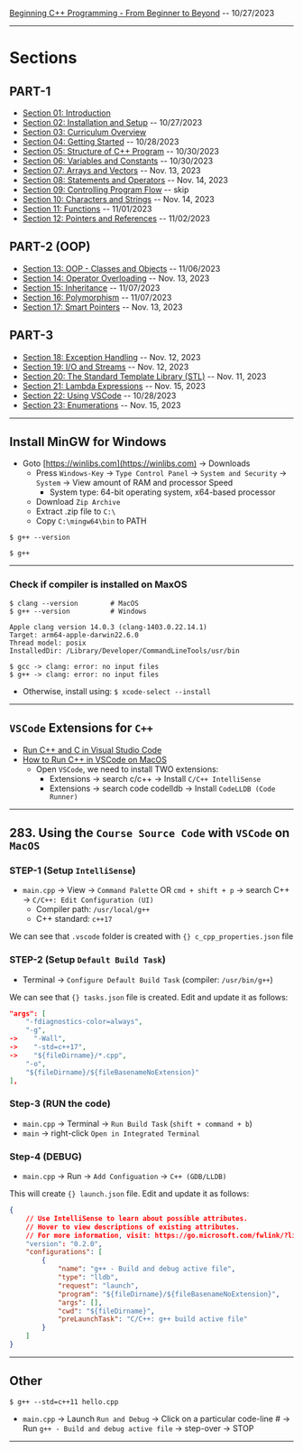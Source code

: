 [Beginning C++ Programming - From Beginner to Beyond](https://www.udemy.com/course/beginning-c-plus-plus-programming/) -- 10/27/2023

***

# Sections


## PART-1

* [Section 01: Introduction]()
* [Section 02: Installation and Setup](https://github.com/muarshad01/CPP_Programming/blob/main/section_02_installation_and_setup.md) -- 10/27/2023
* [Section 03: Curriculum Overview]()
* [Section 04: Getting Started](https://github.com/muarshad01/CPP_Programming/blob/main/section_04_getting_started.md) -- 10/28/2023
* [Section 05: Structure of C++ Program](https://github.com/muarshad01/CPP_Programming/blob/main/section_05_structure_of_a_c%2B%2B_program.md) -- 10/30/2023
* [Section 06: Variables and Constants](https://github.com/muarshad01/CPP_Programming/blob/main/section_06_variables_and_constants.md) -- 10/30/2023
* [Section 07: Arrays and Vectors](https://github.com/muarshad01/CPP_Programming/blob/main/section_07_arrays_and_vectors.md) -- Nov. 13, 2023
* [Section 08: Statements and Operators](https://github.com/muarshad01/CPP_Programming/blob/main/section_08_statements_and_operators.md) -- Nov. 14, 2023
* [Section 09: Controlling Program Flow]() -- skip
* [Section 10: Characters and Strings](https://github.com/muarshad01/CPP_Programming/blob/main/section_10_characters_and_strings.md) -- Nov. 14, 2023
* [Section 11: Functions](https://github.com/muarshad01/CPP_Programming/blob/main/section_11_functions.md) -- 11/01/2023
* [Section 12: Pointers and References](https://github.com/muarshad01/CPP_Programming/blob/main/section_12_pointers_and_references.md) -- 11/02/2023

## PART-2 (OOP)

* [Section 13: OOP - Classes and Objects](https://github.com/muarshad01/CPP_Programming/blob/main/section_13_oop_classes_and_objects.md) -- 11/06/2023
* [Section 14: Operator Overloading](https://github.com/muarshad01/CPP_Programming/blob/main/section_14_operator_overloading.md) -- Nov. 13, 2023
* [Section 15: Inheritance](https://github.com/muarshad01/CPP_Programming/blob/main/section_15_inheritance.md) -- 11/07/2023
* [Section 16: Polymorphism](https://github.com/muarshad01/CPP_Programming/blob/main/section_16_polymorphism.md) -- 11/07/2023
* [Section 17: Smart Pointers](https://github.com/muarshad01/CPP_Programming/blob/main/section_17_smart_pointers.md) -- Nov. 13, 2023

## PART-3

* [Section 18: Exception Handling](https://github.com/muarshad01/CPP_Programming/blob/main/section_18_exception_handling.md) -- Nov. 12, 2023
* [Section 19: I/O and Streams](https://github.com/muarshad01/CPP_Programming/blob/main/section_19_io_and_streams.md) -- Nov. 12, 2023
* [Section 20: The Standard Template Library (STL)](https://github.com/muarshad01/CPP_Programming/blob/main/section_20_STL.md) -- Nov. 11, 2023
* [Section 21: Lambda Expressions](https://github.com/muarshad01/CPP_Programming/blob/main/section_21_lambda_expressions.md) -- Nov. 15, 2023
* [Section 22: Using VSCode](https://github.com/muarshad01/CPP_Programming/blob/main/section_22_Using_VSCode.md) -- 10/28/2023
* [Section 23: Enumerations](https://github.com/muarshad01/CPP_Programming/blob/main/section_23_enumerations.md) -- Nov. 15, 2023

***

## Install MinGW for Windows

* Goto [https://winlibs.com](https://winlibs.com) -> Downloads
    - Press `Windows-Key` -> `Type Control Panel` -> `System and Security` -> `System` -> View amount of RAM and processor Speed
        - System type: 64-bit operating system, x64-based processor
    - Download `Zip Archive`
    - Extract .zip file to `C:\`
    - Copy `C:\mingw64\bin` to PATH
```
$ g++ --version
```

```
$ g++
```

***


### Check if compiler is installed on MaxOS
```        
$ clang --version        # MacOS
$ g++ --version          # Windows
```

```
Apple clang version 14.0.3 (clang-1403.0.22.14.1)
Target: arm64-apple-darwin22.6.0
Thread model: posix
InstalledDir: /Library/Developer/CommandLineTools/usr/bin
```

```        
$ gcc -> clang: error: no input files
$ g++ -> clang: error: no input files
```

* Otherwise, install using: `$ xcode-select --install` 

***

## `VSCode` Extensions for `C++`

* [Run C++ and C in Visual Studio Code](https://www.youtube.com/watch?v=3-9sObAg6R0)
* [How to Run C++ in VSCode on MacOS](https://www.youtube.com/watch?v=tdAD0WZjXrM)
    - Open `VSCode`, we need to install TWO extensions:
      - Extensions -> search c/c++ -> Install `C/C++ IntelliSense` 
      - Extensions -> search code codelldb -> Install `CodeLLDB (Code Runner)`

***

## 283. Using the `Course Source Code` with `VSCode` on `MacOS`

### STEP-1 (Setup `IntelliSense`)

* `main.cpp` -> View -> `Command Palette` OR `cmd + shift + p` -> search C++ -> `C/C++: Edit Configuration (UI)`
    - Compiler path: `/usr/local/g++`
    - C++ standard: `c++17`

We can see that `.vscode` folder is created with `{} c_cpp_properties.json` file

### STEP-2 (Setup `Default Build Task`)

* Terminal -> `Configure Default Build Task` (compiler: `/usr/bin/g++`)

We can see that `{} tasks.json` file is created. Edit and update it as follows:

```json
"args": [
    "-fdiagnostics-color=always",
    "-g",
->    "-Wall",
->    "-std=c++17",
->    "${fileDirname}/*.cpp",
    "-o",
    "${fileDirname}/${fileBasenameNoExtension}"
],
```

### Step-3 (RUN the code)

* `main.cpp` -> Terminal -> `Run Build Task` (`shift + command + b`)
* `main` -> right-click `Open in Integrated Terminal`

### Step-4 (DEBUG)

* `main.cpp` -> Run -> `Add Configuation` -> `C++ (GDB/LLDB)`

This will create `{} launch.json` file. Edit and update it as follows:

```json
{
    // Use IntelliSense to learn about possible attributes.
    // Hover to view descriptions of existing attributes.
    // For more information, visit: https://go.microsoft.com/fwlink/?linkid=830387
    "version": "0.2.0",
    "configurations": [
        {
            "name": "g++ - Build and debug active file",
            "type": "lldb",
            "request": "launch",
            "program": "${fileDirname}/${fileBasenameNoExtension}",
            "args": [],
            "cwd": "${fileDirname}",
            "preLaunchTask": "C/C++: g++ build active file"
        }
    ]
}
```

***

## Other

```
$ g++ --std=c++11 hello.cpp
```


* `main.cpp` -> Launch `Run and Debug` -> Click on a particular code-line # 
-> Run `g++ - Build and debug active file` -> step-over -> STOP

***
